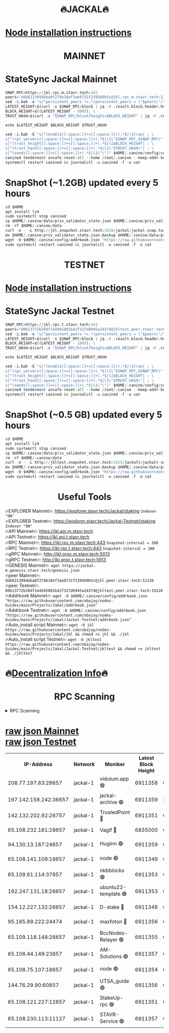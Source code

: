 <h1 align="center"> 🔥JACKAL🔥</h1>

[Node installation instructions](https://github.com/obajay/nodes-Guides/tree/main/Projects/Jakal)
=

<h1 align="center"> MAINNET</h1>

# StateSync Jackal Mainnet
```python
SNAP_RPC=https://jkl.rpc.m.stavr.tech:443
peers="ddb821309deba8f274b18ef3ae8731f239569b5c@jkl.rpc.m.stavr.tech:11126"
sed -i.bak -e "s/^persistent_peers *=.*/persistent_peers = \"$peers\"/" $HOME/.canine/config/config.toml
LATEST_HEIGHT=$(curl -s $SNAP_RPC/block | jq -r .result.block.header.height); \
BLOCK_HEIGHT=$((LATEST_HEIGHT - 500)); \
TRUST_HASH=$(curl -s "$SNAP_RPC/block?height=$BLOCK_HEIGHT" | jq -r .result.block_id.hash)

echo $LATEST_HEIGHT $BLOCK_HEIGHT $TRUST_HASH

sed -i.bak -E "s|^(enable[[:space:]]+=[[:space:]]+).*$|\1true| ; \
s|^(rpc_servers[[:space:]]+=[[:space:]]+).*$|\1\"$SNAP_RPC,$SNAP_RPC\"| ; \
s|^(trust_height[[:space:]]+=[[:space:]]+).*$|\1$BLOCK_HEIGHT| ; \
s|^(trust_hash[[:space:]]+=[[:space:]]+).*$|\1\"$TRUST_HASH\"| ; \
s|^(seeds[[:space:]]+=[[:space:]]+).*$|\1\"\"|" $HOME/.canine/config/config.toml
canined tendermint unsafe-reset-all --home /root/.canine --keep-addr-book
systemctl restart canined && journalctl -u canined -f -o cat
```
# SnapShot (~1.2GB) updated every 5 hours
```python
cd $HOME
apt install lz4
sudo systemctl stop canined
cp $HOME/.canine/data/priv_validator_state.json $HOME/.canine/priv_validator_state.json.backup
rm -rf $HOME/.canine/data
curl -o - -L http://jkl.snapshot.stavr.tech:1018/jackal/jackal-snap.tar.lz4 | lz4 -c -d - | tar -x -C $HOME/.canine --strip-components 2
mv $HOME/.canine/priv_validator_state.json.backup $HOME/.canine/data/priv_validator_state.json
wget -O $HOME/.canine/config/addrbook.json "https://raw.githubusercontent.com/obajay/nodes-Guides/main/Projects/Jakal/addrbook.json"
sudo systemctl restart canined && journalctl -u canined -f -o cat
```

<h1 align="center"> TESTNET</h1>

[Node installation instructions](https://github.com/obajay/nodes-Guides/tree/main/Projects/Jakal/Jackal-Testnet)
=

# StateSync Jackal Testnet
```python
SNAP_RPC=https://jkl.rpc.t.stavr.tech:443
peers="80613772b20df144945801b42f327d0945a24374@jkltest.peer.stavr.tech:19126"
sed -i.bak -e "s/^persistent_peers *=.*/persistent_peers = \"$peers\"/" $HOME/.canine/config/config.toml
LATEST_HEIGHT=$(curl -s $SNAP_RPC/block | jq -r .result.block.header.height); \
BLOCK_HEIGHT=$((LATEST_HEIGHT - 100)); \
TRUST_HASH=$(curl -s "$SNAP_RPC/block?height=$BLOCK_HEIGHT" | jq -r .result.block_id.hash)

echo $LATEST_HEIGHT $BLOCK_HEIGHT $TRUST_HASH

sed -i.bak -E "s|^(enable[[:space:]]+=[[:space:]]+).*$|\1true| ; \
s|^(rpc_servers[[:space:]]+=[[:space:]]+).*$|\1\"$SNAP_RPC,$SNAP_RPC\"| ; \
s|^(trust_height[[:space:]]+=[[:space:]]+).*$|\1$BLOCK_HEIGHT| ; \
s|^(trust_hash[[:space:]]+=[[:space:]]+).*$|\1\"$TRUST_HASH\"| ; \
s|^(seeds[[:space:]]+=[[:space:]]+).*$|\1\"\"|" $HOME/.canine/config/config.toml
canined tendermint unsafe-reset-all --home /root/.canine --keep-addr-book
systemctl restart canined && journalctl -u canined -f -o cat
```
# SnapShot (~0.5 GB) updated every 5 hours
```python
cd $HOME
apt install lz4
sudo systemctl stop canined
cp $HOME/.canine/data/priv_validator_state.json $HOME/.canine/priv_validator_state.json.backup
rm -rf $HOME/.canine/data
curl -o - -L http://jkltest.snapshot.stavr.tech:1015/jackalt/jackalt-snap.tar.lz4 | lz4 -c -d - | tar -x -C $HOME/.canine --strip-components 2
mv $HOME/.canine/priv_validator_state.json.backup $HOME/.canine/data/priv_validator_state.json
wget -O $HOME/.canine/config/addrbook.json "https://raw.githubusercontent.com/obajay/nodes-Guides/main/Projects/Jakal/Jackal-Testnet/addrbook.json"
sudo systemctl restart canined && journalctl -u canined -f -o cat
```

 <h1 align="center"> Useful Tools</h1>

🔥EXPLORER Mainnet🔥:      https://explorer.stavr.tech/Jackal/staking		        `Indexer "ON"` \
🔥EXPLORER Testnet🔥:      https://explorer.stavr.tech/Jackal-Testnet/staking     `Indexer "ON"` \
🔥API Mainnet🔥: 			 		 https://jkl.api.m.stavr.tech \
🔥API Testnet🔥: 			 		 https://jkl.api.t.stavr.tech \
🔥RPC Mainnet🔥:           https://jkl.rpc.m.stavr.tech:443              `Snapshot-interval = 300` \
🔥RPC Testnet🔥:           https://jkl.rpc.t.stavr.tech:443              `Snapshot-interval = 100` \
🔥gRPC Mainnet🔥:          http://jkl.grpc.m.stavr.tech:5013 \
🔥gRPC Testnet🔥:          http://jkl.grpc.t.stavr.tech:5913 \
🔥GENESIS Mainnet🔥:    `wget https://jackal-m.genesis.stavr.tech/genesis.json` \
🔥peer Mainnet🔥:					 `ddb821309deba8f274b18ef3ae8731f239569b5c@jkl.peer.stavr.tech:11126` \
🔥peer Testnet🔥:					 `80613772b20df144945801b42f327d0945a24374@jkltest.peer.stavr.tech:19126` \
🔥Addrbook Mainnet🔥:    ```wget -O $HOME/.canine/config/addrbook.json "https://raw.githubusercontent.com/obajay/nodes-Guides/main/Projects/Jakal/addrbook.json"``` \
🔥Addrbook Testnet🔥:    ```wget -O $HOME/.canine/config/addrbook.json "https://raw.githubusercontent.com/obajay/nodes-Guides/main/Projects/Jakal/Jackal-Testnet/addrbook.json"``` \
🔥Auto_install script Mainnet🔥: ```wget -O jkl https://raw.githubusercontent.com/obajay/nodes-Guides/main/Projects/Jakal/jkl && chmod +x jkl && ./jkl``` \
🔥Auto_install script Testnet🔥: ```wget -O jkltest https://raw.githubusercontent.com/obajay/nodes-Guides/main/Projects/Jakal/Jackal-Testnet/jkltest && chmod +x jkltest && ./jkltest```

🔥[Decentralization Info](https://github.com/obajay/StateSync-snapshots/tree/main/Projects/Jackal/Decentralization)🔥
=

<h1 align="center"> RPC Scanning</h1>

<details>
<summary>RPC Scanning</summary>

<h2 align="center"> We scan nodes in real time every 4 hours. And we provide the final result of RPC endpoints.
We cannot influence the operation of these nodes in any way. </h2>


```python
If Voting Power is higher than 0 --> then the Node is a validator of the network and may be subject to attack and be a potential threat to the chain.
```
```python
We marked such validators with a red symbol
```

</details>

[raw json Mainnet](https://rpc-check.jaclalm.stavr.tech/jaclalm/rpc-jaclalm-result.json) \
[raw json Testnet](https://github.com/obajay/StateSync-snapshots/tree/main/Projects/Jackal/Rpc-Check-Testnet)
=

<table><tr><th>IP-Address</th><th>Network</th><th>Moniker</th><th>Latest Block Height</th><th>Earliest Block Height</th><th>Catching Up</th><th>Tx Index</th><th>Voting Power</th><th>Scan Time</th></tr><tr><td>208.77.197.83:28657</td><td>jackal-1</td><td>vidulum.app 🟢</td><td>6911358</td><td>0</td><td>False</td><td>on</td><td>0</td><td>2024-03-17T22:02:15.191083325UTC</td></tr><tr><td>167.142.158.242:36657</td><td>jackal-1</td><td>jackal-archive 🟢</td><td>6911359</td><td>2770293</td><td>False</td><td>on</td><td>0</td><td>2024-03-17T22:02:18.044022450UTC</td></tr><tr><td>142.132.202.92:26757</td><td>jackal-1</td><td>TrustedPoint 🔴</td><td>6911351</td><td>6129401</td><td>False</td><td>on</td><td>298059</td><td>2024-03-17T22:01:25.857465397UTC</td></tr><tr><td>65.108.232.181:28657</td><td>jackal-1</td><td>Vagif 🔴</td><td>6835000</td><td>6462201</td><td>False</td><td>off</td><td>60003</td><td>2024-03-17T22:02:05.205236350UTC</td></tr><tr><td>94.130.13.187:24657</td><td>jackal-1</td><td>Huginn 🟢</td><td>6911359</td><td>6707772</td><td>False</td><td>on</td><td>0</td><td>2024-03-17T22:02:22.328612040UTC</td></tr><tr><td>65.108.141.109:18657</td><td>jackal-1</td><td>node 🟢</td><td>6911349</td><td>6773189</td><td>False</td><td>on</td><td>0</td><td>2024-03-17T22:01:13.341793627UTC</td></tr><tr><td>65.109.61.114:37657</td><td>jackal-1</td><td>nkbblocks 🟢</td><td>6911353</td><td>6785101</td><td>False</td><td>on</td><td>0</td><td>2024-03-17T22:01:41.451512642UTC</td></tr><tr><td>162.247.131.18:26657</td><td>jackal-1</td><td>ubuntu22-template 🟢</td><td>6911353</td><td>6836503</td><td>False</td><td>off</td><td>0</td><td>2024-03-17T22:01:39.108225461UTC</td></tr><tr><td>154.12.227.132:26657</td><td>jackal-1</td><td>D-stake 🔴</td><td>6911348</td><td>6836601</td><td>False</td><td>off</td><td>130248</td><td>2024-03-17T22:01:08.936764135UTC</td></tr><tr><td>95.165.89.222:24474</td><td>jackal-1</td><td>maxfoton 🔴</td><td>6911356</td><td>6849001</td><td>False</td><td>off</td><td>117959</td><td>2024-03-17T22:02:05.612744435UTC</td></tr><tr><td>65.109.118.148:26657</td><td>jackal-1</td><td>BccNodes-Relayer 🟢</td><td>6911355</td><td>6882401</td><td>False</td><td>on</td><td>0</td><td>2024-03-17T22:01:56.334505584UTC</td></tr><tr><td>65.108.44.149:23657</td><td>jackal-1</td><td>AM-Solutions 🟢</td><td>6911357</td><td>6891001</td><td>False</td><td>on</td><td>0</td><td>2024-03-17T22:02:05.899456759UTC</td></tr><tr><td>65.108.75.107:18657</td><td>jackal-1</td><td>node 🟢</td><td>6911354</td><td>6891691</td><td>False</td><td>on</td><td>0</td><td>2024-03-17T22:01:43.823194349UTC</td></tr><tr><td>144.76.29.90:60857</td><td>jackal-1</td><td>UTSA_guide 🟢</td><td>6911356</td><td>6902855</td><td>False</td><td>on</td><td>0</td><td>2024-03-17T22:02:00.699627779UTC</td></tr><tr><td>65.108.121.227:12857</td><td>jackal-1</td><td>StakeUp-rpc 🟢</td><td>6911351</td><td>6905701</td><td>False</td><td>on</td><td>0</td><td>2024-03-17T22:01:26.154621592UTC</td></tr><tr><td>65.108.230.113:11127</td><td>jackal-1</td><td>STAVR-Service 🟢</td><td>6911357</td><td>6910601</td><td>False</td><td>on</td><td>0</td><td>2024-03-17T22:02:08.227171365UTC</td></tr></table>

